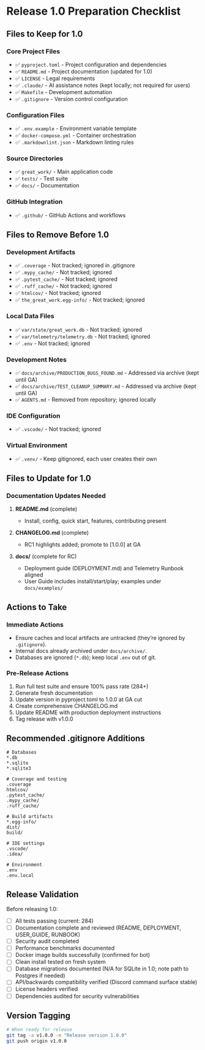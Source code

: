 # Release 1.0 Preparation Checklist

## Files to Keep for 1.0

### Core Project Files
- ✅ `pyproject.toml` - Project configuration and dependencies
- ✅ `README.md` - Project documentation (updated for 1.0)
- ✅ `LICENSE` - Legal requirements
- ✅ `.claude/` - AI assistance notes (kept locally; not required for users)
- ✅ `Makefile` - Development automation
- ✅ `.gitignore` - Version control configuration

### Configuration Files
- ✅ `.env.example` - Environment variable template
- ✅ `docker-compose.yml` - Container orchestration
- ✅ `.markdownlint.json` - Markdown linting rules

### Source Directories
- ✅ `great_work/` - Main application code
- ✅ `tests/` - Test suite
- ✅ `docs/` - Documentation

### GitHub Integration
- ✅ `.github/` - GitHub Actions and workflows

## Files to Remove Before 1.0

### Development Artifacts
- ✅ `.coverage` - Not tracked; ignored in .gitignore
- ✅ `.mypy_cache/` - Not tracked; ignored
- ✅ `.pytest_cache/` - Not tracked; ignored
- ✅ `.ruff_cache/` - Not tracked; ignored
- ✅ `htmlcov/` - Not tracked; ignored
- ✅ `the_great_work.egg-info/` - Not tracked; ignored

### Local Data Files
- ✅ `var/state/great_work.db` - Not tracked; ignored
- ✅ `var/telemetry/telemetry.db` - Not tracked; ignored
- ✅ `.env` - Not tracked; ignored

### Development Notes
- ✅ `docs/archive/PRODUCTION_BUGS_FOUND.md` - Addressed via archive (kept until GA)
- ✅ `docs/archive/TEST_CLEANUP_SUMMARY.md` - Addressed via archive (kept until GA)
- ✅ `AGENTS.md` - Removed from repository; ignored locally

### IDE Configuration
- ✅ `.vscode/` - Not tracked; ignored

### Virtual Environment
- ✅ `.venv/` - Keep gitignored, each user creates their own

## Files to Update for 1.0

### Documentation Updates Needed
1. **README.md** (complete)
   - Install, config, quick start, features, contributing present

2. **CHANGELOG.md** (complete)
   - RC1 highlights added; promote to [1.0.0] at GA

3. **docs/** (complete for RC)
   - Deployment guide (DEPLOYMENT.md) and Telemetry Runbook aligned
   - User Guide includes install/start/play; examples under `docs/examples/`

## Actions to Take

### Immediate Actions
- Ensure caches and local artifacts are untracked (they’re ignored by `.gitignore`).
- Internal docs already archived under `docs/archive/`.
- Databases are ignored (`*.db`); keep local `.env` out of git.

### Pre-Release Actions
1. Run full test suite and ensure 100% pass rate (284+)
2. Generate fresh documentation
3. Update version in pyproject.toml to 1.0.0 at GA cut
4. Create comprehensive CHANGELOG.md
5. Update README with production deployment instructions
6. Tag release with v1.0.0

## Recommended .gitignore Additions

```gitignore
# Databases
*.db
*.sqlite
*.sqlite3

# Coverage and testing
.coverage
htmlcov/
.pytest_cache/
.mypy_cache/
.ruff_cache/

# Build artifacts
*.egg-info/
dist/
build/

# IDE settings
.vscode/
.idea/

# Environment
.env
.env.local
```

## Release Validation

Before releasing 1.0:
- [ ] All tests passing (current: 284)
- [ ] Documentation complete and reviewed (README, DEPLOYMENT, USER_GUIDE, RUNBOOK)
- [ ] Security audit completed
- [ ] Performance benchmarks documented
- [ ] Docker image builds successfully (confirmed for bot)
- [ ] Clean install tested on fresh system
- [ ] Database migrations documented (N/A for SQLite in 1.0; note path to Postgres if needed)
- [ ] API/backwards compatibility verified (Discord command surface stable)
- [ ] License headers verified
- [ ] Dependencies audited for security vulnerabilities

## Version Tagging

```bash
# When ready for release
git tag -a v1.0.0 -m "Release version 1.0.0"
git push origin v1.0.0
```
